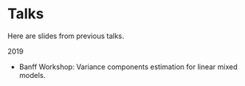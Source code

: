 # Talks

Here are slides from previous talks.

2019

* Banff Workshop: Variance components estimation for linear mixed models. 
